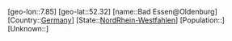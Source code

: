 ﻿---
location: [52.32,7.85]
type: City
tags:
- geo/City


SpocWebEntityId: 28961
isDeleted: false
confidential: public

---
[geo-lon::7.85]
[geo-lat::52.32]
[name::Bad Essen@Oldenburg]
[Country::[Germany](geo/Continent/Europe/Germany.md)]
[State::[NordRhein-Westfahlen](NordRhein-Westfahlen)]
[Population::]
[Unknown::]

